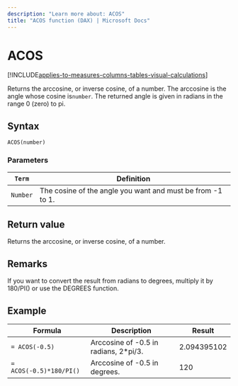 ```yaml
---
description: "Learn more about: ACOS"
title: "ACOS function (DAX) | Microsoft Docs"
---
```

# ACOS

[!INCLUDE[applies-to-measures-columns-tables-visual-calculations](includes/applies-to-measures-columns-tables-visual-calculations.md)]

Returns the arccosine, or inverse cosine, of a number. The arccosine is the angle whose cosine is`number`. The returned angle is given in radians in the range 0 (zero) to pi.  
  
## Syntax  
  
```dax
ACOS(number)  
```
  
### Parameters  
  
|`Term`|Definition|  
|--------|--------------|  
|`Number`|The cosine of the angle you want and must be from -1 to 1.|  
  
## Return value

Returns the arccosine, or inverse cosine, of a number.  
  
## Remarks

If you want to convert the result from radians to degrees, multiply it by 180/PI() or use the DEGREES function.  
  
## Example  
  
|Formula|Description|Result|  
|-----------|---------------|----------|  
|`= ACOS(-0.5)`|Arccosine of -0.5 in radians, 2*pi/3.|2.094395102|  
|`= ACOS(-0.5)*180/PI()`|Arccosine of -0.5 in degrees.|120|
